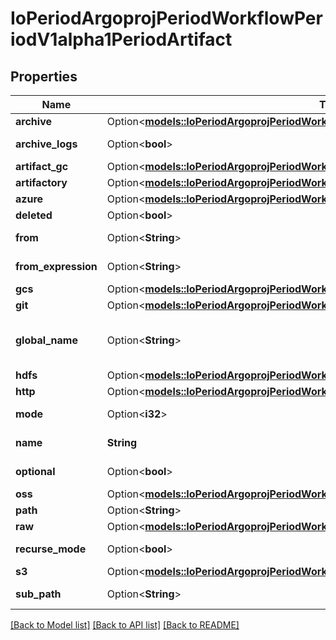 # IoPeriodArgoprojPeriodWorkflowPeriodV1alpha1PeriodArtifact

## Properties

Name | Type | Description | Notes
------------ | ------------- | ------------- | -------------
**archive** | Option<[**models::IoPeriodArgoprojPeriodWorkflowPeriodV1alpha1PeriodArchiveStrategy**](io.argoproj.workflow.v1alpha1.ArchiveStrategy.md)> |  | [optional]
**archive_logs** | Option<**bool**> | ArchiveLogs indicates if the container logs should be archived | [optional]
**artifact_gc** | Option<[**models::IoPeriodArgoprojPeriodWorkflowPeriodV1alpha1PeriodArtifactGc**](io.argoproj.workflow.v1alpha1.ArtifactGC.md)> |  | [optional]
**artifactory** | Option<[**models::IoPeriodArgoprojPeriodWorkflowPeriodV1alpha1PeriodArtifactoryArtifact**](io.argoproj.workflow.v1alpha1.ArtifactoryArtifact.md)> |  | [optional]
**azure** | Option<[**models::IoPeriodArgoprojPeriodWorkflowPeriodV1alpha1PeriodAzureArtifact**](io.argoproj.workflow.v1alpha1.AzureArtifact.md)> |  | [optional]
**deleted** | Option<**bool**> | Has this been deleted? | [optional]
**from** | Option<**String**> | From allows an artifact to reference an artifact from a previous step | [optional]
**from_expression** | Option<**String**> | FromExpression, if defined, is evaluated to specify the value for the artifact | [optional]
**gcs** | Option<[**models::IoPeriodArgoprojPeriodWorkflowPeriodV1alpha1PeriodGcsArtifact**](io.argoproj.workflow.v1alpha1.GCSArtifact.md)> |  | [optional]
**git** | Option<[**models::IoPeriodArgoprojPeriodWorkflowPeriodV1alpha1PeriodGitArtifact**](io.argoproj.workflow.v1alpha1.GitArtifact.md)> |  | [optional]
**global_name** | Option<**String**> | GlobalName exports an output artifact to the global scope, making it available as '{{io.argoproj.workflow.v1alpha1.outputs.artifacts.XXXX}} and in workflow.status.outputs.artifacts | [optional]
**hdfs** | Option<[**models::IoPeriodArgoprojPeriodWorkflowPeriodV1alpha1PeriodHdfsArtifact**](io.argoproj.workflow.v1alpha1.HDFSArtifact.md)> |  | [optional]
**http** | Option<[**models::IoPeriodArgoprojPeriodWorkflowPeriodV1alpha1PeriodHttpArtifact**](io.argoproj.workflow.v1alpha1.HTTPArtifact.md)> |  | [optional]
**mode** | Option<**i32**> | mode bits to use on this file, must be a value between 0 and 0777 set when loading input artifacts. | [optional]
**name** | **String** | name of the artifact. must be unique within a template's inputs/outputs. | 
**optional** | Option<**bool**> | Make Artifacts optional, if Artifacts doesn't generate or exist | [optional]
**oss** | Option<[**models::IoPeriodArgoprojPeriodWorkflowPeriodV1alpha1PeriodOssArtifact**](io.argoproj.workflow.v1alpha1.OSSArtifact.md)> |  | [optional]
**path** | Option<**String**> | Path is the container path to the artifact | [optional]
**raw** | Option<[**models::IoPeriodArgoprojPeriodWorkflowPeriodV1alpha1PeriodRawArtifact**](io.argoproj.workflow.v1alpha1.RawArtifact.md)> |  | [optional]
**recurse_mode** | Option<**bool**> | If mode is set, apply the permission recursively into the artifact if it is a folder | [optional]
**s3** | Option<[**models::IoPeriodArgoprojPeriodWorkflowPeriodV1alpha1PeriodS3Artifact**](io.argoproj.workflow.v1alpha1.S3Artifact.md)> |  | [optional]
**sub_path** | Option<**String**> | SubPath allows an artifact to be sourced from a subpath within the specified source | [optional]

[[Back to Model list]](../README.md#documentation-for-models) [[Back to API list]](../README.md#documentation-for-api-endpoints) [[Back to README]](../README.md)


